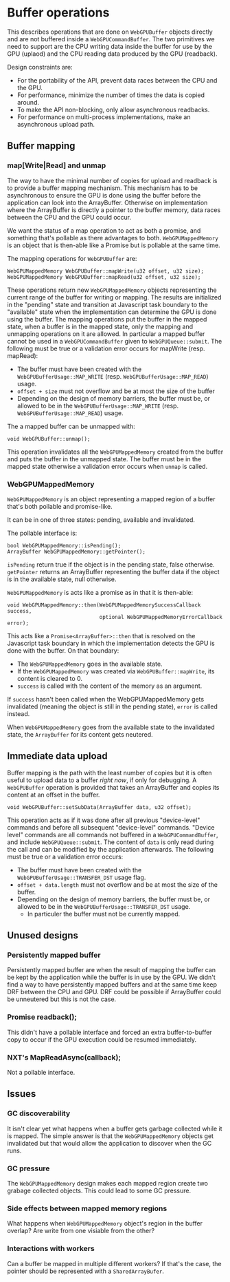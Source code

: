 # Buffer operations

This describes operations that are done on `WebGPUBuffer` objects directly and are not buffered inside a `WebGPUCommandBuffer`.
The two primitives we need to support are the CPU writing data inside the buffer for use by the GPU (uplaod) and the CPU reading data produced by the GPU (readback).

Design constraints are:

 - For the portability of the API, prevent data races between the CPU and the GPU.
 - For performance, minimize the number of times the data is copied around.
 - To make the API non-blocking, only allow asynchronous readbacks.
 - For performance on multi-process implementations, make an asynchronous upload path.

## Buffer mapping

### map[Write|Read] and unmap

The way to have the minimal number of copies for upload and readback is to provide a buffer mapping mechanism.
This mechanism has to be asynchronous to ensure the GPU is done using the buffer before the application can look into the ArrayBuffer.
Otherwise on implementation where the ArrayBuffer is directly a pointer to the buffer memory, data races between the CPU and the GPU could occur.

We want the status of a map operation to act as both a promise, and something that's pollable as there advantages to both.
`WebGPUMappedMemory` is an object that is then-able like a Promise but is pollable at the same time.

The mapping operations for `WebGPUBuffer` are:

```
WebGPUMappedMemory WebGPUBuffer::mapWrite(u32 offset, u32 size);
WebGPUMappedMemory WebGPUBuffer::mapRead(u32 offset, u32 size);
```

These operations return new `WebGPUMappedMemory` objects representing the current range of the buffer for writing or mapping.
The results are initialized in the "pending" state and transition at Javascript task boundary to the "available" state when the implementation can determine the GPU is done using the buffer.
The mapping operations put the buffer in the mapped state, when a buffer is in the mapped state, only the mapping and unmapping operations on it are allowed.
In particular a mapped buffer cannot be used in a `WebGPUCommandBuffer` given to `WebGPUQueue::submit`.
The following must be true or a validation error occurs for mapWrite (resp. mapRead):

 - The buffer must have been created with the `WebGPUBufferUsage::MAP_WRITE` (resp. `WebGPUBufferUsage::MAP_READ`) usage.
 - `offset + size` must not overflow and be at most the size of the buffer
 - Depending on the design of memory barriers, the buffer must be, or allowed to be in the `WebGPUBufferUsage::MAP_WRITE` (resp. `WebGPUBufferUsage::MAP_READ`) usage.

The a mapped buffer can be unmapped with:

```
void WebGPUBuffer::unmap();
```

This operation invalidates all the `WebGPUMappedMemory` created from the buffer and puts the buffer in the unmapped state.
The buffer must be in the mapped state otherwise a validation error occurs when `unmap` is called.

### WebGPUMappedMemory

`WebGPUMappedMemory` is an object representing a mapped region of a buffer that's both pollable and promise-like.

It can be in one of three states: pending, available and invalidated.

The pollable interface is:

```
bool WebGPUMappedMemory::isPending();
ArrayBuffer WebGPUMappedMemory::getPointer();
```

`isPending` return true if the object is in the pending state, false otherwise.
`getPointer` returns an ArrayBuffer representing the buffer data if the object is in the available state, null otherwise.

`WebGPUMappedMemory` is acts like a promise as in that it is then-able:

```
void WebGPUMappedMemory::then(WebGPUMappedMemorySuccessCallback success,
                              optional WebGPUMappedMemoryErrorCallback error);
```

This acts like a `Promise<ArrayBuffer>::then` that is resolved on the Javascript task boundary in which the implementation detects the GPU is done with the buffer.
On that boundary:

 - The `WebGPUMappedMemory` goes in the available state.
 - If the `WebGPUMappedMemory` was created via `WebGPUBuffer::mapWrite`, its content is cleared to 0.
 - `success` is called with the content of the memory as an argument.

If `success` hasn't been called when the WebGPUMappedMemory gets invalidated (meaning the object is still in the pending state), `error` is called instead.

When `WebGPUMappedMemory` goes from the available state to the invalidated state, the `ArrayBuffer` for its content gets neutered.

## Immediate data upload

Buffer mapping is the path with the least number of copies but it is often useful to upload data to a buffer *right now*, if only for debugging.
A `WebGPUBuffer` operation is provided that takes an ArrayBuffer and copies its content at an offset in the buffer.

```
void WebGPUBuffer::setSubData(ArrayBuffer data, u32 offset);
```

This operation acts as if it was done after all previous "device-level" commands and before all subsequent "device-level" commands.
"Device level" commands are all commands not buffered in a `WebGPUCommandBuffer`, and include `WebGPUQueue::submit`.
The content of `data` is only read during the call and can be modified by the application afterwards.
The following must be true or a validation error occurs:

 - The buffer must have been created with the `WebGPUBufferUsage::TRANSFER_DST` usage flag.
 - `offset + data.length` must not overflow and be at most the size of the buffer.
 - Depending on the design of memory barriers, the buffer must be, or allowed to be in the `WebGPUBufferUsage::TRANSFER_DST` usage.
   - In particuler the buffer must not be currently mapped.

## Unused designs

### Persistently mapped buffer

Persistently mapped buffer are when the result of mapping the buffer can be kept by the application while the buffer is in use by the GPU.
We didn't find a way to have persistently mapped buffers and at the same time keep DRF between the CPU and GPU.
DRF could be possible if ArrayBuffer could be unneutered but this is not the case.

### Promise<ArrayBuffer> readback();

This didn't have a pollable interface and forced an extra buffer-to-buffer copy to occur if the GPU execution could be resumed immediately.

### NXT's MapReadAsync(callback);

Not a pollable interface.

## Issues

### GC discoverability

It isn't clear yet what happens when a buffer gets garbage collected while it is mapped.
The simple answer is that the `WebGPUMappedMemory` objects get invalidated but that would allow the application to discover when the GC runs.

### GC pressure

The `WebGPUMappedMemory` design makes each mapped region create two grabage collected objects. This could lead to some GC pressure.

### Side effects between mapped memory regions

What happens when `WebGPUMappedMemory` object's region in the buffer overlap? Are write from one visiable from the other?

### Interactions with workers

Can a buffer be mapped in multiple different workers?
If that's the case, the pointer should be represented with a `SharedArrayBufer`.
